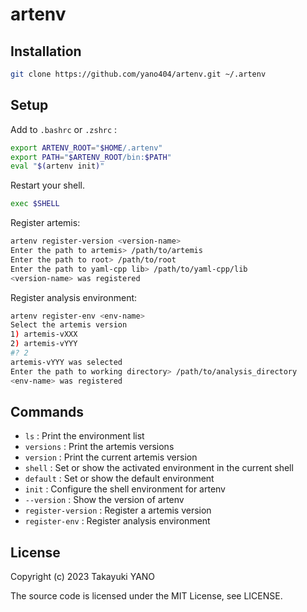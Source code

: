 artenv
======

## Installation

```sh
git clone https://github.com/yano404/artenv.git ~/.artenv
```

## Setup

Add to `.bashrc` or `.zshrc` :

```sh
export ARTENV_ROOT="$HOME/.artenv"
export PATH="$ARTENV_ROOT/bin:$PATH"
eval "$(artenv init)"
```

Restart your shell.

```sh
exec $SHELL
```

Register artemis:

```sh
artenv register-version <version-name>
Enter the path to artemis> /path/to/artemis
Enter the path to root> /path/to/root
Enter the path to yaml-cpp lib> /path/to/yaml-cpp/lib
<version-name> was registered
```

Register analysis environment:

```sh
artenv register-env <env-name>
Select the artemis version
1) artemis-vXXX
2) artemis-vYYY
#? 2
artemis-vYYY was selected
Enter the path to working directory> /path/to/analysis_directory
<env-name> was registered
```

## Commands

- `ls`               : Print the environment list
- `versions`         : Print the artemis versions
- `version`          : Print the current artemis version
- `shell`            : Set or show the activated environment in the current shell
- `default`          : Set or show the default environment
- `init`             : Configure the shell environment for artenv
- `--version`        : Show the version of artenv
- `register-version` : Register a artemis version
- `register-env`     : Register analysis environment

## License
Copyright (c) 2023 Takayuki YANO

The source code is licensed under the MIT License, see LICENSE.
